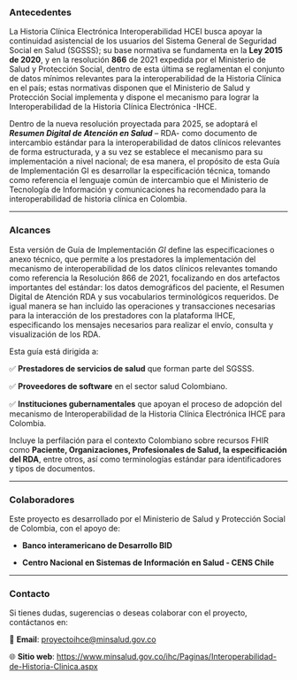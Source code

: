 ### Antecedentes

La Historia Clínica Electrónica Interoperabilidad HCEI busca apoyar la continuidad asistencial de los usuarios del Sistema General de Seguridad Social en Salud (SGSSS); su base normativa se fundamenta en la **Ley 2015 de 2020**, y en la resolución **866** de 2021 expedida por el Ministerio de Salud y Protección Social, dentro de esta última se reglamentan el conjunto de datos mínimos relevantes para la interoperabilidad de la Historia Clínica en el país; estas normativas disponen que el Ministerio de Salud y Protección Social implementa y dispone el mecanismo para lograr la Interoperabilidad de la Historia Clínica Electrónica -IHCE.  


Dentro de la nueva resolución proyectada para 2025, se adoptará el **_Resumen Digital de Atención en Salud_** – RDA- como documento de intercambio estándar para la interoperabilidad de datos clínicos relevantes de forma estructurada,  y a su vez se establece el mecanismo para su implementación a nivel nacional;  de esa manera, el propósito de esta Guía de Implementación GI es desarrollar la especificación técnica, tomando como referencia el lenguaje común de intercambio que el Ministerio de Tecnología de Información y comunicaciones ha recomendado para la interoperabilidad de historia clínica en Colombia.

---

### Alcances

Esta versión de Guía de Implementación _GI_ define las especificaciones o anexo técnico, que permite a los prestadores la implementación del mecanismo de interoperabilidad de los datos clínicos relevantes tomando como referencia la Resolución 866 de 2021, focalizando en dos artefactos importantes del estándar: los datos demográficos del paciente, el Resumen Digital de Atención RDA y sus vocabularios terminológicos requeridos.
De igual manera se han incluido las operaciones y transacciones necesarias para la interacción de los prestadores con la plataforma IHCE, especificando los mensajes necesarios para realizar el envío, consulta y visualización de los RDA.


Esta guía está dirigida a:  

✅ **Prestadores de servicios de salud** que forman parte del SGSSS.

✅ **Proveedores de software**  en el sector salud Colombiano.

✅ **Instituciones gubernamentales** que apoyan el proceso de adopción del mecanismo de Interoperabilidad de la Historia Clínica Electrónica IHCE para Colombia.

Incluye la perfilación para el contexto Colombiano sobre recursos FHIR como **Paciente, Organizaciones, Profesionales de Salud, la especificación del RDA**, entre otros, así como terminologías estándar para identificadores y tipos de documentos.

---

### Colaboradores  
Este proyecto es desarrollado por el Ministerio de Salud y Protección Social de Colombia, con el apoyo de:

- **Banco interamericano de Desarrollo BID**

- **Centro Nacional en Sistemas de Información en Salud - CENS Chile**


---

### Contacto  
Si tienes dudas, sugerencias o deseas colaborar con el proyecto, contáctanos en:

📧 **Email**: [proyectoihce@minsalud.gov.co](proyectoihce@minsalud.gov.co) 

🌐 **Sitio web**: [https://www.minsalud.gov.co/ihc/Paginas/Interoperabilidad-de-Historia-Clinica.aspx ](https://https://www.minsalud.gov.co/ihc/Paginas/Interoperabilidad-de-Historia-Clinica.aspx)

